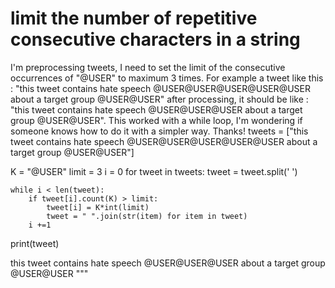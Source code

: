 
# limit the number of repetitive consecutive characters in a string

I'm preprocessing tweets, I need to set the limit of the consecutive occurrences of "@USER" to maximum 3 times. For example a tweet like this :
"this tweet contains hate speech @USER@USER@USER@USER@USER about a target group @USER@USER"
after processing, it should be like :
"this tweet contains hate speech @USER@USER@USER about a target group @USER@USER".
This worked with a while loop, I'm wondering if someone knows how to do it with a simpler way. Thanks!
tweets = ["this tweet contains hate speech @USER@USER@USER@USER@USER about a target group @USER@USER"]

K = "@USER"
limit = 3
i = 0
for tweet in tweets: 
    tweet = tweet.split(' ')

    while i < len(tweet):
        if tweet[i].count(K) > limit:
            tweet[i] = K*int(limit)
            tweet = " ".join(str(item) for item in tweet)
        i +=1

print(tweet)



this tweet contains hate speech @USER@USER@USER about a target group @USER@USER
"""



        